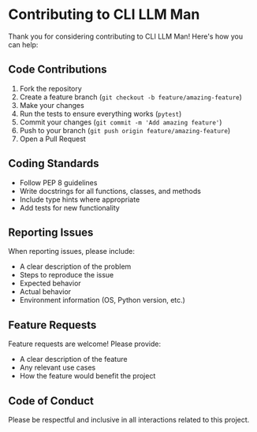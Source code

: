 # Contributing to CLI LLM Man

Thank you for considering contributing to CLI LLM Man! Here's how you can help:

## Code Contributions

1. Fork the repository
2. Create a feature branch (`git checkout -b feature/amazing-feature`)
3. Make your changes
4. Run the tests to ensure everything works (`pytest`)
5. Commit your changes (`git commit -m 'Add amazing feature'`)
6. Push to your branch (`git push origin feature/amazing-feature`)
7. Open a Pull Request

## Coding Standards

- Follow PEP 8 guidelines
- Write docstrings for all functions, classes, and methods
- Include type hints where appropriate
- Add tests for new functionality

## Reporting Issues

When reporting issues, please include:

- A clear description of the problem
- Steps to reproduce the issue
- Expected behavior
- Actual behavior
- Environment information (OS, Python version, etc.)

## Feature Requests

Feature requests are welcome! Please provide:

- A clear description of the feature
- Any relevant use cases
- How the feature would benefit the project

## Code of Conduct

Please be respectful and inclusive in all interactions related to this project.